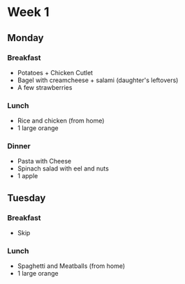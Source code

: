 # Week 1

## Monday

### Breakfast

- Potatoes + Chicken Cutlet
- Bagel with creamcheese + salami (daughter's leftovers)
- A few strawberries

### Lunch

- Rice and chicken (from home)
- 1 large orange

### Dinner

- Pasta with Cheese
- Spinach salad with eel and nuts
- 1 apple

## Tuesday

### Breakfast

- Skip

### Lunch

- Spaghetti and Meatballs (from home)
- 1 large orange


